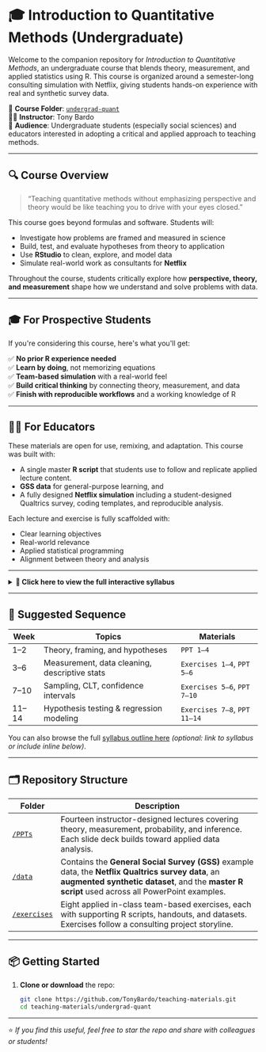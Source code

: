 # 🎓 Introduction to Quantitative Methods (Undergraduate)

Welcome to the companion repository for *Introduction to Quantitative Methods*, an undergraduate course that blends theory, measurement, and applied statistics using R. This course is organized around a semester-long consulting simulation with Netflix, giving students hands-on experience with real and synthetic survey data.

📁 **Course Folder**: [`undergrad-quant`](https://github.com/TonyBardo/teaching-materials/tree/main/undergrad-quant)  
👨‍🏫 **Instructor**: Tony Bardo  
🎯 **Audience**: Undergraduate students (especially social sciences) and educators interested in adopting a critical and applied approach to teaching methods.

---

## 🔍 Course Overview

> “Teaching quantitative methods without emphasizing perspective and theory would be like teaching you to drive with your eyes closed.”

This course goes beyond formulas and software. Students will:
- Investigate how problems are framed and measured in science
- Build, test, and evaluate hypotheses from theory to application
- Use **RStudio** to clean, explore, and model data
- Simulate real-world work as consultants for **Netflix**

Throughout the course, students critically explore how **perspective, theory, and measurement** shape how we understand and solve problems with data.

---

## 🎓 For Prospective Students

If you're considering this course, here's what you'll get:

✅ **No prior R experience needed**  
✅ **Learn by doing**, not memorizing equations  
✅ **Team-based simulation** with a real-world feel  
✅ **Build critical thinking** by connecting theory, measurement, and data  
✅ **Finish with reproducible workflows** and a working knowledge of R

---

## 🧑‍🏫 For Educators

These materials are open for use, remixing, and adaptation. This course was built with:
- A single master **R script** that students use to follow and replicate applied lecture content.
- **GSS data** for general-purpose learning, and
- A fully designed **Netflix simulation** including a student-designed Qualtrics survey, coding templates, and reproducible analysis.

Each lecture and exercise is fully scaffolded with:
- Clear learning objectives
- Real-world relevance
- Applied statistical programming
- Alignment between theory and analysis

---

<details>
  <summary><strong>📅 Click here to view the full interactive syllabus</strong></summary>

### Week 1 – Getting Critical with the Scientific Process
- **Day 1**: [PPT 1 – Scientific perspectives and theories](./PPTs/PPT-1.pdf)
- **Day 2**: [PPT 2 – Hypotheses and conceptualization](./PPTs/PPT-2.pdf)

### Week 2 – Scientific Process, Continued
- **Day 3**: [PPT 3 – Operationalization](./PPTs/PPT-3.pdf)
- **Day 4**: [PPT 4 – Study design and data](./PPTs/PPT-4.pdf)

### Week 3 – Real-World Application
- **Day 5**: [Exercise 1 – Identifying stakeholder needs](./exercises/Exercise_1.pdf)
- **Day 6**: [Exercise 2 – Measuring stakeholder needs](./exercises/Exercise_2.pdf)

### Week 4 – Descriptive Statistics
- **Day 7**: [PPT 5 – Central Tendency](./PPTs/PPT-5.pdf)
- **Day 8**: [PPT 5 – Central Tendency with R](./PPTs/PPT-5.pdf)

### Week 5 – Descriptive Statistics, Continued
- **Day 9**: [PPT 6 – Dispersion](./PPTs/PPT-6.pdf)
- **Day 10**: [PPT 6 – Dispersion with R](./PPTs/PPT-6.pdf)

### Week 6 – Descriptive Statistics: Application
- **Day 11**: [Exercise 3 – Preparing Data](./exercises/Exercise_3.pdf)  
  → [Original Qualtrics Survey](https://uky.az1.qualtrics.com/jfe/form/SV_bIx3tfhTD55tMI6)
- **Day 12**: [Exercise 4 – Summarizing Data](./exercises/Exercise_4.pdf)  
  → [R Script](./exercises/EX4_script.R)

### Week 7 – Inferential Statistics: Abstract
- **Day 13**: [PPT 7 – Probability](./PPTs/PPT-7.pdf)
- **Day 14**: [PPT 7 – Central Limit Theorem](./PPTs/PPT-7.pdf)

### Week 8 – Abstraction Clarified
- **Day 15**: [Exercise 5 – Sampling Prequel](./exercises/Exercise_5_preface.pdf)
- **Day 16**: [Exercise 5 – Coin Flip Sampling](./exercises/Exercise_5.pdf)  
  → [R Script](./exercises/EX5_script.R)

### Week 9 – Confidence Intervals
- **Day 17**: [PPT 8 – Confidence Intervals Intro](./PPTs/PPT-8.pdf)
- **Day 18**: [PPT 9 – Confidence Intervals Revisited](./PPTs/PPT-9.pdf)

### Week 10 – Hypothesis Testing
- **Day 19**: [PPT 10 – Hypothesis Testing](./PPTs/PPT-10.pdf)
- **Day 20**: [Exercise 6 – Sample Quality Assessment](./exercises/Exercise_6.pdf)  
  → [R Script](./exercises/EX6_script.R)

### Week 11 – CIs & Hypothesis Testing: Real-World App
- **Day 21**: [PPT 11 Instructions – Competing Firm Analysis](./exercises/PPT-11-instructions.pdf)  
  → [R Script](./exercises/PPT-11-Rscript.R)
- **Day 22**: [PPT 11 – Univariate vs Bivariate](./PPTs/PPT-11.pdf)

### Week 12 – Inferential Stats: Bivariate
- **Day 23**: [Exercise 7 – Exploratory Analysis](./exercises/Exercise_7.pdf)  
  → [R Script](./exercises/EX7_script.R)
- **Day 24**: [PPT 12 – ANOVA and Pearson’s r](./PPTs/PPT-12.pdf)

### Week 13 – Simple Linear Regression
- **Day 25**: [PPT 13 – Linear Regression: Modeling](./PPTs/PPT-13.pdf)
- **Day 26**: [PPT 13 – Linear Regression: Interpretation](./PPTs/PPT-13.pdf)

### Week 14 – Multivariate Regression: Application
- **Day 27**: [PPT 14 – Multivariate Regression](./PPTs/PPT-14.pdf)
- **Day 28**: [Exercise 8 – MLR with Augmented Netflix Data](./exercises/Exercise_8.pdf)  
  → [R Script](./exercises/EX8_script.R)

</details>

---

## 🔁 Suggested Sequence

| Week | Topics | Materials |
|------|--------|-----------|
| 1–2 | Theory, framing, and hypotheses | `PPT 1–4` |
| 3–6 | Measurement, data cleaning, descriptive stats | `Exercises 1–4`, `PPT 5–6` |
| 7–10 | Sampling, CLT, confidence intervals | `Exercises 5–6`, `PPT 7–10` |
| 11–14 | Hypothesis testing & regression modeling | `Exercises 7–8`, `PPT 11–14` |

You can also browse the full [syllabus outline here](#) _(optional: link to syllabus or include inline below)_.

---

## 🗂️ Repository Structure

| Folder | Description |
|--------|-------------|
| [`/PPTs`](https://github.com/TonyBardo/teaching-materials/tree/main/undergrad-quant/PPTs) | Fourteen instructor-designed lectures covering theory, measurement, probability, and inference. Each slide deck builds toward applied data analysis. |
| [`/data`](https://github.com/TonyBardo/teaching-materials/tree/main/undergrad-quant/data) | Contains the **General Social Survey (GSS)** example data, the **Netflix Qualtrics survey data**, an **augmented synthetic dataset**, and the **master R script** used across all PowerPoint examples. |
| [`/exercises`](https://github.com/TonyBardo/teaching-materials/tree/main/undergrad-quant/exercises) | Eight applied in-class team-based exercises, each with supporting R scripts, handouts, and datasets. Exercises follow a consulting project storyline. |

---

## 📦 Getting Started

1. **Clone or download** the repo:
   ```bash
   git clone https://github.com/TonyBardo/teaching-materials.git
   cd teaching-materials/undergrad-quant

---

⭐ *If you find this useful, feel free to star the repo and share with colleagues or students!*
